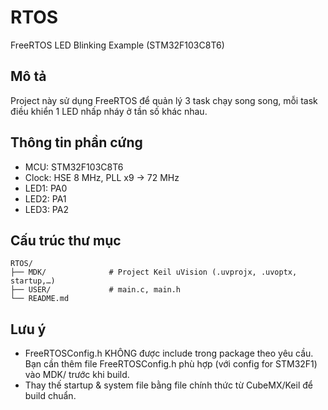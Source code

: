 # RTOS

FreeRTOS LED Blinking Example (STM32F103C8T6)

## Mô tả
Project này sử dụng FreeRTOS để quản lý 3 task chạy song song, mỗi task điều khiển 1 LED nhấp nháy ở tần số khác nhau.

## Thông tin phần cứng
- MCU: STM32F103C8T6
- Clock: HSE 8 MHz, PLL x9 → 72 MHz
- LED1: PA0
- LED2: PA1
- LED3: PA2

## Cấu trúc thư mục
```
RTOS/
├── MDK/              # Project Keil uVision (.uvprojx, .uvoptx, startup,…)
├── USER/             # main.c, main.h
└── README.md
```

## Lưu ý
- FreeRTOSConfig.h KHÔNG được include trong package theo yêu cầu. Bạn cần thêm file FreeRTOSConfig.h phù hợp (với config for STM32F1) vào MDK/ trước khi build.
- Thay thế startup & system file bằng file chính thức từ CubeMX/Keil để build chuẩn.
